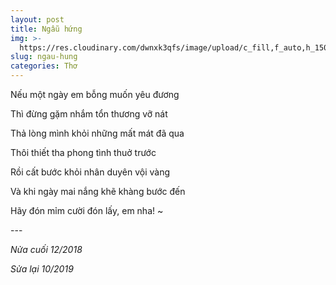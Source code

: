 ```yaml
---
layout: post
title: Ngẫu hứng
img: >-
  https://res.cloudinary.com/dwnxk3qfs/image/upload/c_fill,f_auto,h_150,q_auto,w_150/v1577959509/s2ullt6_m4ardf.jpg
slug: ngau-hung
categories: Thơ
---
```

Nếu một ngày em bỗng muốn yêu đương

Thì đừng gặm nhắm tổn thương vỡ nát

Thả lòng mình khỏi những mất mát đã qua

Thôi thiết tha phong tình thuở trước

Rồi cất bước khỏi nhân duyên vội vàng

Và khi ngày mai nắng khẽ khàng bước đến

Hãy đón mỉm cười đón lấy, em nha! ~ 

\---

*Nửa cuối 12/2018*

*Sửa lại 10/2019*